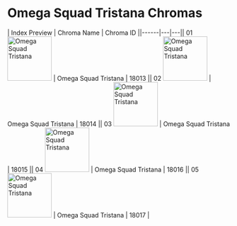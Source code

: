# Omega Squad Tristana Chromas

| Index  Preview | Chroma Name | Chroma ID ||------|---|---|| 01  <img src='https://raw.communitydragon.org/latest/plugins/rcp-be-lol-game-data/global/default/v1/champion-chroma-images/18/18013.png' alt='Omega Squad Tristana' width='100'> | Omega Squad Tristana | 18013 || 02  <img src='https://raw.communitydragon.org/latest/plugins/rcp-be-lol-game-data/global/default/v1/champion-chroma-images/18/18014.png' alt='Omega Squad Tristana' width='100'> | Omega Squad Tristana | 18014 || 03  <img src='https://raw.communitydragon.org/latest/plugins/rcp-be-lol-game-data/global/default/v1/champion-chroma-images/18/18015.png' alt='Omega Squad Tristana' width='100'> | Omega Squad Tristana | 18015 || 04  <img src='https://raw.communitydragon.org/latest/plugins/rcp-be-lol-game-data/global/default/v1/champion-chroma-images/18/18016.png' alt='Omega Squad Tristana' width='100'> | Omega Squad Tristana | 18016 || 05  <img src='https://raw.communitydragon.org/latest/plugins/rcp-be-lol-game-data/global/default/v1/champion-chroma-images/18/18017.png' alt='Omega Squad Tristana' width='100'> | Omega Squad Tristana | 18017 |
